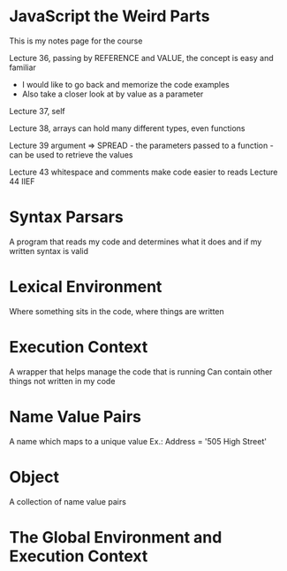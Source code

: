 # JavaScript the Weird Parts
This is my notes page for the course

Lecture 36, passing by REFERENCE and VALUE, the concept is easy and familiar
* I would like to go back and memorize the code examples
* Also take a closer look at by value as a parameter

Lecture 37, self

Lecture 38, arrays can hold many different types, even functions

Lecture 39 argument => SPREAD - the parameters passed to a function - can be used to retrieve the values

Lecture 43 whitespace and comments make code easier to reads
Lecture 44 IIEF

# Syntax Parsars
A program that reads my code and determines what it does and if my written syntax is valid

# Lexical Environment
Where something sits in the code, where things are written

# Execution Context
A wrapper that helps manage the code that is running
Can contain other things not written in my code

# Name Value Pairs
A name which maps to a unique value
Ex.:  Address = '505 High Street'

# Object
A collection of name value pairs

# The Global Environment and Execution Context

